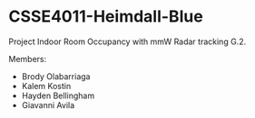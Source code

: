 # CSSE4011-Heimdall-Blue

Project Indoor Room Occupancy with mmW Radar tracking G.2.

Members:

- Brody Olabarriaga
- Kalem Kostin
- Hayden Bellingham
- Giavanni Avila
